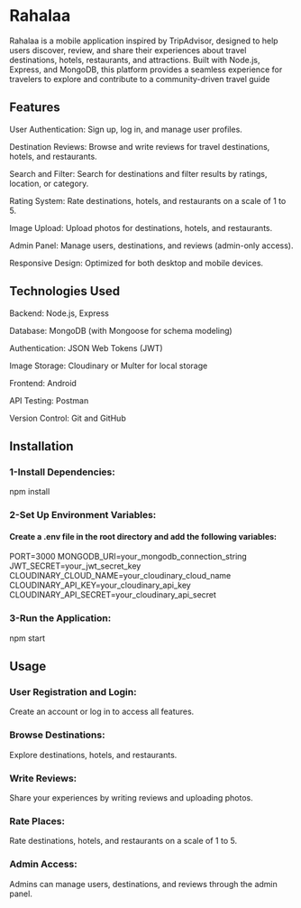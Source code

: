 # Rahalaa
Rahalaa is a mobile application inspired by TripAdvisor, designed to help users discover, review, and share their experiences about travel destinations, hotels, restaurants, and attractions. Built with Node.js, Express, and MongoDB, this platform provides a seamless experience for travelers to explore and contribute to a community-driven travel guide

## Features 
User Authentication: Sign up, log in, and manage user profiles.

Destination Reviews: Browse and write reviews for travel destinations, hotels, and restaurants.

Search and Filter: Search for destinations and filter results by ratings, location, or category.

Rating System: Rate destinations, hotels, and restaurants on a scale of 1 to 5.

Image Upload: Upload photos for destinations, hotels, and restaurants.

Admin Panel: Manage users, destinations, and reviews (admin-only access).

Responsive Design: Optimized for both desktop and mobile devices.

## Technologies Used
Backend: Node.js, Express

Database: MongoDB (with Mongoose for schema modeling)

Authentication: JSON Web Tokens (JWT)

Image Storage: Cloudinary or Multer for local storage

Frontend: Android

API Testing: Postman 

Version Control: Git and GitHub

## Installation 
### 1-Install Dependencies:
npm install 

### 2-Set Up Environment Variables:
#### Create a .env file in the root directory and add the following variables:

PORT=3000
MONGODB_URI=your_mongodb_connection_string
JWT_SECRET=your_jwt_secret_key
CLOUDINARY_CLOUD_NAME=your_cloudinary_cloud_name
CLOUDINARY_API_KEY=your_cloudinary_api_key
CLOUDINARY_API_SECRET=your_cloudinary_api_secret

### 3-Run the Application:
npm start

## Usage
### User Registration and Login:
Create an account or log in to access all features.

### Browse Destinations: 
Explore destinations, hotels, and restaurants.

### Write Reviews:
Share your experiences by writing reviews and uploading photos.

### Rate Places:
Rate destinations, hotels, and restaurants on a scale of 1 to 5.

### Admin Access: 
Admins can manage users, destinations, and reviews through the admin panel.



